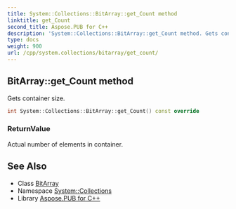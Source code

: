 ```yaml
---
title: System::Collections::BitArray::get_Count method
linktitle: get_Count
second_title: Aspose.PUB for C++
description: 'System::Collections::BitArray::get_Count method. Gets container size in C++.'
type: docs
weight: 900
url: /cpp/system.collections/bitarray/get_count/
---
```

## BitArray::get_Count method


Gets container size.

```cpp
int System::Collections::BitArray::get_Count() const override
```


### ReturnValue

Actual number of elements in container.

## See Also

* Class [BitArray](../)
* Namespace [System::Collections](../../)
* Library [Aspose.PUB for C++](../../../)
